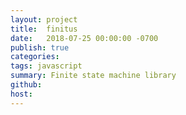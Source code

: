 ```yaml
---
layout: project
title:  finitus
date:   2018-07-25 00:00:00 -0700
publish: true
categories: 
tags: javascript
summary: Finite state machine library 
github: 
host: 
---
```

